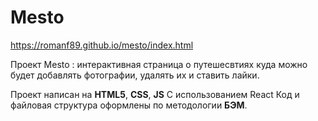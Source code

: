 # Mesto
https://romanf89.github.io/mesto/index.html

Проект Mesto : интерактивная страница о путешесвтиях куда можно будет добавлять фотографии, удалять их и ставить лайки.

Проект написан на **HTML5**, **CSS**, **JS** С использованием React Код и файловая структура оформлены по методологии **БЭМ**.
